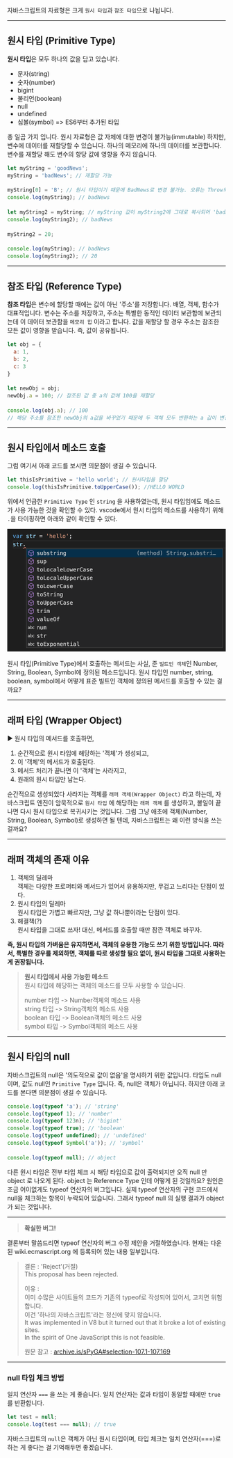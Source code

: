 자바스크립트의 자료형은 크게 `원시 타입`과 `참조 타입`으로 나뉩니다.

---

## 원시 타입 (Primitive Type)

**원시 타입**은 모두 하나의 값을 담고 있습니다.  
- 문자(string)
- 숫자(number)
- bigint
- 불리언(boolean)
- null
- undefined
- 심볼(symbol) => ES6부터 추가된 타입


총 일곱 가지 입니다. 원시 자료형은 값 자체에 대한 변경이 불가능(immutable) 하지만, 변수에 데이터를 재할당할 수 있습니다. 하나의 메모리에 하나의 데이터를 보관합니다. 변수를 재할당 해도 변수의 항당 값에 영향을 주지 않습니다.

```javascript
let myString = 'goodNews';
myString = 'badNews'; // 재할당 가능

myString[0] = 'B'; // 원시 타입이기 때문에 BadNews로 변경 불가능. 오류는 Throw되지 않는다.
console.log(myString); // badNews

let myString2 = myString; // myString 값이 myString2에 그대로 복사되어 'badNews'가 할당된다.
console.log(myString2); // badNews

myString2 = 20;

console.log(myString); // badNews
console.log(myString2); // 20
```

---

## 참조 타입 (Reference Type)

**참조 타입**은 변수에 할당할 때에는 값이 아닌 '주소'를 저장합니다. 배열, 객체, 함수가 대표적입니다. 변수는 주소를 저장하고, 주소는 특별한 동적인 데이터 보관함에 보관되는데 이 데이터 보관함을 `메모리 힙` 이라고 합니다. 값을 재할당 할 경우 주소는 참조한 모든 값이 영향을 받습니다. 즉, 값이 공유됩니다.

```javascript
let obj = {
  a: 1,
  b: 2,
  c: 3
}

let newObj = obj;
newObj.a = 100; // 참조된 값 중 a의 값에 100을 재할당

console.log(obj.a); // 100
// 해당 주소를 참조한 newObj의 a값을 바꾸었기 때문에 두 객체 모두 반환하는 a 값이 변경됨.
```

---

## 원시 타입에서 메소드 호출

그럼 여기서 아래 코드를 보시면 의문점이 생길 수 있습니다.

```javascript
let thisIsPrimitive = 'hello world'; // 원시타입을 할당
console.log(thisIsPrimitive.toUpperCase()); //HELLO WORLD
```

위에서 언급한 `Primitive Type` 인 `string` 을 사용하였는데, 원시 타입임에도 메소드가 사용 가능한 것을 확인할 수 있다. vscode에서 원시 타입의 메소드를 사용하기 위해 `.`을 타이핑하면 아래와 같이 확인할 수 있다.

![자동완성](./auto.png)

원시 타입(Primitive Type)에서 호출하는 메서드는 사실, 준 `빌트인 객체`인 Number, String, Boolean, Symbol에 정의된 메소드입니다. 원시 타입인 number, string, boolean, symbol에서 어떻게 표준 빌트인 객체에 정의된 메서드를 호출할 수 있는 걸까요?

---

## 래퍼 타입 (Wrapper Object)

▶ 원시 타입의 메서드를 호출하면,

1) 순간적으로 원시 타입에 해당하는 '객체'가 생성되고,
2) 이 '객체'의 메서드가 호출된다.
3) 메서드 처리가 끝나면 이 '객체'는 사라지고,
4) 원래의 원시 타입만 남는다.

순간적으로 생성되었다 사라지는 객체를 `래퍼 객체(Wrapper Object)` 라고 하는데, 자바스크립트 엔진이 암묵적으로 `원시 타입` 에 해당하는 `래퍼 객체` 를 생성하고, 볼일이 끝나면 다시 원시 타입으로 복귀시키는 것입니다. 그럼 그냥 애초에 객체(Number, String, Boolean, Symbol)로 생성하면 될 텐데, 자바스크립트는 왜 이런 방식을 쓰는 걸까요?

---

## 래퍼 객체의 존재 이유

1) 객체의 딜레마  
   객체는 다양한 프로퍼티와 메서드가 있어서 유용하지만, 무겁고 느리다는 단점이 있다.
2) 원시 타입의 딜레마  
   원시 타입은 가볍고 빠르지만, 그냥 값 하나뿐이라는 단점이 있다.
3) 해결책(?)  
   원시 타입을 그대로 쓰자! 대신, 메서드를 호출할 때만 잠깐 객체로 바꾸자.

**즉, 원시 타입의 가벼움은 유지하면서, 객체의 유용한 기능도 쓰기 위한 방법입니다. 따라서, 특별한 경우를 제외하면, 객체를 따로 생성할 필요 없이, 원시 타입을 그대로 사용하는 게 권장됩니다.**

> **원시 타입에서 사용 가능한 메소드**  
> 원시 타입에 해당하는 객체의 메소드를 모두 사용할 수 있습니다.
>
> number 타입 -> Number객체의 메소드 사용  
> string 타입 -> String객체의 메소드 사용  
> boolean 타입 -> Boolean객체의 메소드 사용  
> symbol 타입 -> Symbol객체의 메소드 사용

---

## 원시 타입의 null

자바스크립트의 null은 '의도적으로 값이 없음'을 명시하기 위한 값입니다. 타입도 null이며, 값도 null인 `Primitive Type` 입니다. 즉, null은 객체가 아닙니다. 하지만 아래 코드를 본다면 의문점이 생길 수 있습니다.

```javascript
console.log(typeof 'a'); // 'string'
console.log(typeof 1); // 'number'
console.log(typeof 123n); // 'bigint'
console.log(typeof true); // 'boolean'
console.log(typeof undefined); // 'undefined'
console.log(typeof Symbol('a')); // 'symbol'

console.log(typeof null); // object
```

다른 원시 타입은 전부 타입 체크 시 해당 타입으로 값이 출력되지만 오직 null 만 object 로 나오게 된다. object 는 Reference Type 인데 어떻게 된 것일까요? 원인은 조금 어이없게도 typeof 연산자의 버그입니다. 실제 typeof 연산자의 구현 코드에서 null을 체크하는 항목이 누락되어 있습니다. 그래서 typeof null 의 실행 결과가 object 가 되는 것입니다.

---

> **확실한 버그!**


결론부터 말씀드리면 typeof 연산자의 버그 수정 제안을 거절하였습니다. 현재는 다운된 wiki.ecmascript.org 에 등록되어 있는 내용 일부입니다.

> 결론 : 'Reject'(거절)  
> This proposal has been rejected.
>
> 이유 :  
> 이미 수많은 사이트들의 코드가 기존의 typeof로 작성되어 있어서, 고치면 위험합니다.  
> 이건 '하나의 자바스크립트'라는 정신에 맞지 않습니다.  
> It was implemented in V8 but it turned out that it broke a lot of existing sites.  
> In the spirit of One JavaScript this is not feasible.
>
> 원문 참고 : [archive.is/sPyGA#selection-107.1-107.169](https://archive.is/sPyGA#selection-107.1-107.169)

---

### null 타입 체크 방법

일치 연산자 `===` 을 쓰는 게 좋습니다. 일치 연산자는 값과 타입이 동일할 때에만 `true` 를 반환합니다.

```javascript
let test = null; 
console.log(test === null); // true
```

자바스크립트의 `null`은 객체가 아닌 원시 타입이며, 타입 체크는 일치 연산자(===)로 하는 게 좋다는 걸 기억해두면 좋겠습니다.